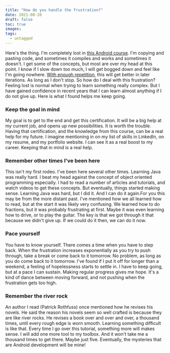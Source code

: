 ```yaml
---
title: "How do you handle the frustration?"
date: 2021-08-20
draft: false
toc: true
images:
tags:
  - untagged
---
```


Here's the thing. I'm completely lost in [this Android course](https://developer.android.com/courses/android-basics-kotlin/course?utm_source=gDigital&utm_medium=website&utm_campaign=gwgsite-gDigital-paidha-sem-bk-gen-phr-glp-br-null). I'm copying and pasting code, and sometimes it compiles and works and sometimes it doesn't. I get some of the concepts, but most are over my head at this point. I know if I slow down too much, I will get bogged down and feel like I'm going nowhere. [With enough repetition](https://aaronkredshaw.com/2021/08/04/learning-the-hard-stuff/), this will get better in later iterations. As long as I don't stop. So how do I deal with this frustration? Feeling lost is normal when trying to learn something really complex. But I have gained confidence in recent years that I can learn almost anything if I do not give up. Here is what I found helps me keep going.

### Keep the goal in mind

My goal is to get to the end and get this certification. It will be a big help at my current job, and opens up new possibilities. It is worth the trouble. Having that certification, and the knowledge from this course, can be a real help for my future. I imagine mentioning in on my list of skills in LinkedIn, on my resume, and my portfolio website. I can see it as a real boost to my career. Keeping that in mind is a real help.

### Remember other times I've been here

This isn't my first rodeo. I've been here several other times. Learning Java was really hard. I beat my head against the concept of object oriented programming especially. I had to read a number of articles and tutorials, and watch videos to get these concepts. But eventually, things started making sense. Learning Java was hard, but I did it. And I can do it again.For you this may be from the more distant past. I've mentioned how we all learned how to read, but at the start it was likely very confusing. We learned how to do fractions, but it was probably frustrating at first. Maybe it was even learning how to drive, or to play the guitar. The key is that we got through it that because we didn't give up. If we could do it then, we can do it now.

### Pace yourself

You have to know yourself. There comes a time when you have to step back. When the frustration increases exponentially as you try to push through, take a break or come back to it tomorrow. No problem, as long as you do come back to it tomorrow. I've found if I put it off for longer than a weekend, a feeling of hopelessness starts to settle in. I have to keep going, but at a pace I can sustain. Making regular progress gives me hope. It's a kind of dance between moving forward, and not pushing when the frustration gets too high.

### Remember the river rock

An author I read (Patrick Rothfuss) once mentioned how he revises his novels. He said the reason his novels seem so well crafted is because they are like river rocks. He revises a book over and over and over, a thousand times, until every rough edge is worn smooth. Learning something difficult is like that. Every time I go over this tutorial, something more will makes sense. I will add one more tool to my toolbox. And it won't take me a thousand times to get there. Maybe just five. Eventually, the mysteries that are Android development will be mine!
